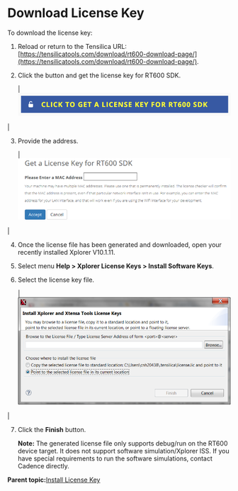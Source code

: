 # Download License Key

To download the license key:

1.  Reload or return to the Tensilica URL: [https://tensilicatools.com/download/rt600-download-page/](https://tensilicatools.com/download/rt600-download-page/).

2.  Click the button and get the license key for RT600 SDK.

    |![](../images/image5.png "Get a license key for RT600 SDK")

|

3.  Provide the address.

    |![](../images/image6.png "Provide the address")

|

4.  Once the license file has been generated and downloaded, open your recently installed Xplorer V10.1.11.
5.  Select menu **Help \> Xplorer License Keys \> Install Software Keys**.
6.  Select the license key file.

    |![](../images/image7.png "Select the license key")

|

7.  Click the **Finish** button.

    **Note:** The generated license file only supports debug/run on the RT600 device target. It does not support software simulation/Xplorer ISS. If you have special requirements to run the software simulations, contact Cadence directly.


**Parent topic:**[Install License Key](../topics/install_license_key.md)

